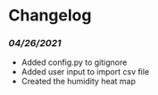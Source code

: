 # Changelog 

### *04/26/2021*
- Added config.py to gitignore
- Added user input to import csv file
- Created the humidity heat map

